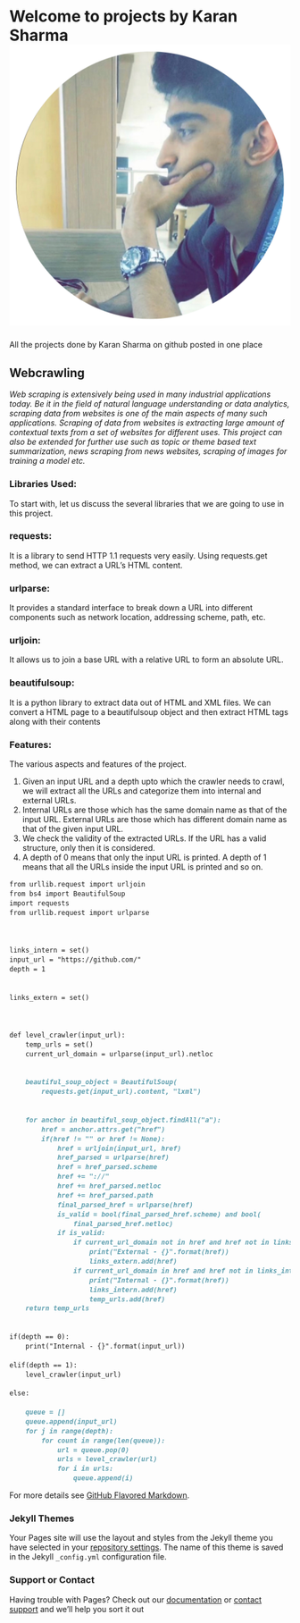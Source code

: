 # Welcome to projects by Karan Sharma    ![](/images/41398.jpg)
All the projects done by Karan Sharma on github posted in one place
## Webcrawling
*Web scraping is extensively being used in many industrial applications today. Be it in the field of natural language understanding or data analytics, scraping data from websites is one of the main aspects of many such applications. Scraping of data from websites is extracting large amount of contextual texts from a set of websites for different uses. This project can also be extended for further use such as topic or theme based text summarization, news scraping from news websites, scraping of images for training a model etc.*

### Libraries Used:

To start with, let us discuss the several libraries that we are going to use in this project.

### requests:  

It is a library to send HTTP 1.1 requests very easily. Using requests.get method, we can extract a URL’s HTML content.
### urlparse: 

It provides a standard interface to break down a URL into different components such as network location, addressing scheme, path, etc.
### urljoin: 

It allows us to join a base URL with a relative URL to form an absolute URL.
### beautifulsoup:

It is a python library to extract data out of HTML and XML files. We can convert a HTML page to a beautifulsoup object and then extract HTML tags along with their contents


### Features:

The various aspects and features of the project.

1. Given an input URL and a depth upto which the crawler needs to crawl, we will extract all the URLs and categorize them into internal and external URLs.
2. Internal URLs are those which has the same domain name as that of the input URL. External URLs are those which has different domain name as that of the given input URL.
3. We check the validity of the extracted URLs. If the URL has a valid structure, only then it is considered.
4. A depth of 0 means that only the input URL is printed. A depth of 1 means that all the URLs inside the input URL is printed and so on.

```markdown
from urllib.request import urljoin
from bs4 import BeautifulSoup
import requests
from urllib.request import urlparse
  
  

links_intern = set()
input_url = "https://github.com/"
depth = 1
  

links_extern = set()
  
  

def level_crawler(input_url):
    temp_urls = set()
    current_url_domain = urlparse(input_url).netloc
  
    
    beautiful_soup_object = BeautifulSoup(
        requests.get(input_url).content, "lxml")
  

    for anchor in beautiful_soup_object.findAll("a"):
        href = anchor.attrs.get("href")
        if(href != "" or href != None):
            href = urljoin(input_url, href)
            href_parsed = urlparse(href)
            href = href_parsed.scheme
            href += "://"
            href += href_parsed.netloc
            href += href_parsed.path
            final_parsed_href = urlparse(href)
            is_valid = bool(final_parsed_href.scheme) and bool(
                final_parsed_href.netloc)
            if is_valid:
                if current_url_domain not in href and href not in links_extern:
                    print("External - {}".format(href))
                    links_extern.add(href)
                if current_url_domain in href and href not in links_intern:
                    print("Internal - {}".format(href))
                    links_intern.add(href)
                    temp_urls.add(href)
    return temp_urls
  
  
if(depth == 0):
    print("Internal - {}".format(input_url))
  
elif(depth == 1):
    level_crawler(input_url)
  
else:
  
    queue = []
    queue.append(input_url)
    for j in range(depth):
        for count in range(len(queue)):
            url = queue.pop(0)
            urls = level_crawler(url)
            for i in urls:
                queue.append(i)
```

For more details see [GitHub Flavored Markdown](https://guides.github.com/features/mastering-markdown/).

### Jekyll Themes

Your Pages site will use the layout and styles from the Jekyll theme you have selected in your [repository settings](https://github.com/karansharma2000/projects/settings/pages). The name of this theme is saved in the Jekyll `_config.yml` configuration file.

### Support or Contact

Having trouble with Pages? Check out our [documentation](https://docs.github.com/categories/github-pages-basics/) or [contact support](https://support.github.com/contact) and we’ll help you sort it out
